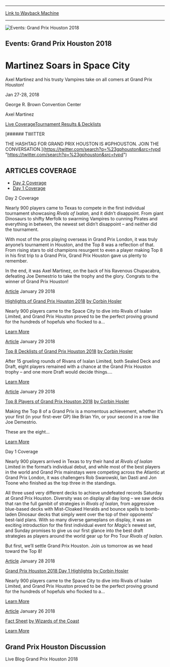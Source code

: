 
---
[Link to Wayback Machine](https://web.archive.org/web/20200803212402/https://magic.wizards.com/en/events/coverage/gphou18)

[_metadata_:generator]:- "Drupal 7 (http://drupal.org)"
[_metadata_:node]:- "1237641"
[_metadata_:source]:- "div-block-system-main"
[_metadata_:title]:- "Grand Prix Houston 2018"
[_metadata_:wayback_capture_timestamp]:- "2020-08-03 21:24:02"
[_metadata_:wayback_raw_url]:- "https://web.archive.org/web/20200803212402id_/https://magic.wizards.com/en/events/coverage/gphou18"
[_metadata_:wayback_url]:- "https://magic.wizards.com/en/events/coverage/gphou18"
---










![Events: Grand Prix Houston 2018](https://media.magic.wizards.com/gphou18_trophy_header.jpg)




Events: Grand Prix Houston 2018
-------------------------------


Martinez Soars in Space City
============================




Axel Martinez and his trusty Vampires take on all comers at Grand Prix Houston!






Jan 27-28, 2018


George R. Brown Convention Center



Axel Martinez













[Live Coverage](/en/events/coverage/gphou18)[Tournament Results & Decklists](/en/events/coverage/gphou18/tournament-results-and-decklists) 






[###### TWITTER


THE HASHTAG FOR GRAND PRIX HOUSTON IS #GPHOUSTON. JOIN THE CONVERSATION.](https://twitter.com/search?q=%23gphouston&src=typd "https://twitter.com/search?q=%23gphouston&src=typd")



ARTICLES COVERAGE
-----------------




* [Day 2 Coverage](#tabs-0)
* [Day 1 Coverage](#tabs-1)


Day 2 Coverage



Nearly 900 players came to Texas to compete in the first individual tournament showcasing *Rivals of Ixalan,* and it didn’t disappoint. From giant Dinosaurs to shifty Merfolk to swarming Vampires to cunning Pirates and everything in between, the newest set didn’t disappoint – and neither did the tournament.


With most of the pros playing overseas in Grand Prix London, it was truly anyone’s tournament in Houston, and the Top 8 was a reflection of that. From rising stars to old champions resurgent to even a player making Top 8 in his first trip to a Grand Prix, Grand Prix Houston gave us plenty to remember.


In the end, it was Axel Martinez, on the back of his Ravenous Chupacabra, defeating Joe Demestrio to take the trophy and the glory. Congrats to the winner of Grand Prix Houston!








[Article](/en/events/coverage/gphou18/highlights-grand-prix-houston-2018-01-28)
 January 29 2018 


[Highlights of Grand Prix Houston 2018](/en/events/coverage/gphou18/highlights-grand-prix-houston-2018-01-28)
[by Corbin Hosler](/en/events/coverage/gphou18/highlights-grand-prix-houston-2018-01-28)

Nearly 900 players came to the Space City to dive into Rivals of Ixalan Limited, and Grand Prix Houston proved to be the perfect proving ground for the hundreds of hopefuls who flocked to a...


[Learn More](/en/events/coverage/gphou18/highlights-grand-prix-houston-2018-01-28)










[Article](/en/events/coverage/gphou18/top-8-decklists-grand-prix-houston-2018-01-28)
 January 29 2018 


[Top 8 Decklists of Grand Prix Houston 2018](/en/events/coverage/gphou18/top-8-decklists-grand-prix-houston-2018-01-28)
[by Corbin Hosler](/en/events/coverage/gphou18/top-8-decklists-grand-prix-houston-2018-01-28)

After 15 grueling rounds of Rivans of Ixalan Limited, both Sealed Deck and Draft, eight players remained with a chance at the Grand Prix Houston trophy – and one more Draft would decide things....


[Learn More](/en/events/coverage/gphou18/top-8-decklists-grand-prix-houston-2018-01-28)










[Article](/en/events/coverage/gphou18/top-8-players-grand-prix-houston-2018-01-28)
 January 29 2018 


[Top 8 Players of Grand Prix Houston 2018](/en/events/coverage/gphou18/top-8-players-grand-prix-houston-2018-01-28)
[by Corbin Hosler](/en/events/coverage/gphou18/top-8-players-grand-prix-houston-2018-01-28)

Making the Top 8 of a Grand Prix is a momentous achievement, whether it’s your first (in your first-ever GP) like Brian Yin, or your second in a row like Joe Demestrio.

These are the eight...


[Learn More](/en/events/coverage/gphou18/top-8-players-grand-prix-houston-2018-01-28)











Day 1 Coverage



Nearly 900 players arrived in Texas to try their hand at *Rivals of Ixalan* Limited in the format’s individual debut, and while most of the best players in the world and Grand Prix mainstays were competing across the Atlantic at Grand Prix London, it was challengers Rob Swarowski, Ian Dasti and Jon Toone who finished as the top three in the standings.


All three used very different decks to achieve undefeated records Saturday at Grand Prix Houston. Diversity was on display all day long – we saw decks that ran the full gambit of strategies in *Rivals of Ixalan,* from aggressive blue-based decks with Mist-Cloaked Heralds and bounce spells to bomb-laden Dinosaur decks that simply went over the top of their opponents’ best-laid plans. With so many diverse gameplans on display, it was an exciting introduction for the first individual event for *Magic’s* newest set, and Sunday promises to give us our first glance into the best draft strategies as players around the world gear up for Pro Tour *Rivals of Ixalan.*


But first, we’ll settle Grand Prix Houston. Join us tomorrow as we head toward the Top 8!








[Article](/en/events/coverage/gphou18/day-1-highlights-grand-prix-houston-2018-01-27)
 January 28 2018 


[Grand Prix Houston 2018 Day 1 Highlights](/en/events/coverage/gphou18/day-1-highlights-grand-prix-houston-2018-01-27)
[by Corbin Hosler](/en/events/coverage/gphou18/day-1-highlights-grand-prix-houston-2018-01-27)

Nearly 900 players came to the Space City to dive into Rivals of Ixalan Limited, and Grand Prix Houston proved to be the perfect proving ground for the hundreds of hopefuls who flocked to a...


[Learn More](/en/events/coverage/gphou18/day-1-highlights-grand-prix-houston-2018-01-27)










[Article](/en/articles/archive/event-coverage/fact-sheet-2018-01-25)
 January 26 2018 


[Fact Sheet](/en/articles/archive/event-coverage/fact-sheet-2018-01-25)
[by Wizards of the Coast](/en/articles/archive/event-coverage/fact-sheet-2018-01-25)


[Learn More](/en/articles/archive/event-coverage/fact-sheet-2018-01-25)















Grand Prix Houston Discussion
-----------------------------


Live Blog Grand Prix Houston 2018
 







